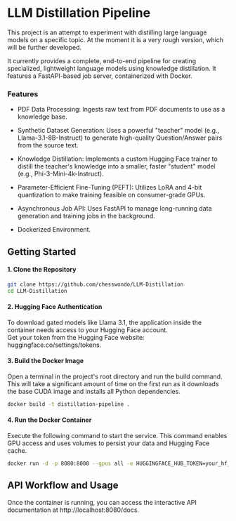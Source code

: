 # LLM Distillation Pipeline

This project is an attempt to experiment with distilling large language models on a specific topic. At the moment it is a very rough version, which will be further developed.

It currently provides a complete, end-to-end pipeline for creating specialized, lightweight language models using knowledge distillation. It features a FastAPI-based job server, containerized with Docker.

### Features
- PDF Data Processing: Ingests raw text from PDF documents to use as a knowledge base.

- Synthetic Dataset Generation: Uses a powerful "teacher" model (e.g., Llama-3.1-8B-Instruct) to generate high-quality Question/Answer pairs from the source text.

- Knowledge Distillation: Implements a custom Hugging Face trainer to distill the teacher's knowledge into a smaller, faster "student" model (e.g., Phi-3-Mini-4k-Instruct).

- Parameter-Efficient Fine-Tuning (PEFT): Utilizes LoRA and 4-bit quantization to make training feasible on consumer-grade GPUs.

- Asynchronous Job API: Uses FastAPI to manage long-running data generation and training jobs in the background.

- Dockerized Environment.

## Getting Started
#### 1. Clone the Repository
```bash
git clone https://github.com/chesswondo/LLM-Distillation
cd LLM-Distillation
```

#### 2. Hugging Face Authentication
To download gated models like Llama 3.1, the application inside the container needs access to your Hugging Face account.\
Get your token from the Hugging Face website: huggingface.co/settings/tokens.

#### 3. Build the Docker Image
Open a terminal in the project's root directory and run the build command. This will take a significant amount of time on the first run as it downloads the base CUDA image and installs all Python dependencies.

```bash
docker build -t distillation-pipeline .
```

#### 4. Run the Docker Container
Execute the following command to start the service. This command enables GPU access and uses volumes to persist your data and Hugging Face cache.

```bash
docker run -d -p 8080:8000 --gpus all -e HUGGINGFACE_HUB_TOKEN=your_hf_token -v path/to/user/.cache/huggingface:/root/.cache/huggingface -v ./outputs:/app/outputs -v ./uploads:/app/uploads distillation-pipeline
```

## API Workflow and Usage
Once the container is running, you can access the interactive API documentation at http://localhost:8080/docs.
